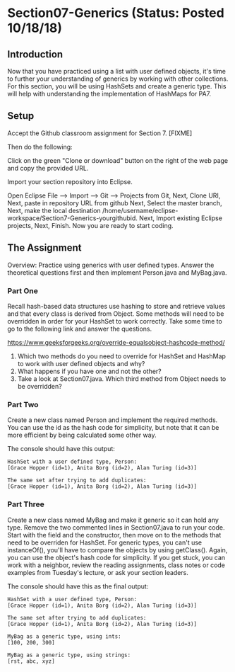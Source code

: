 # Section07-Generics (Status: Posted 10/18/18)

## Introduction 
Now that you have practiced using a list with user defined objects,
it's time to further your understanding of generics by working with other
collections. For this section, you will be using HashSets and create a
generic type. This will help with understanding the implementation of
HashMaps for PA7.

## Setup

Accept the Github classroom assignment for Section 7. [FIXME]

Then do the following:

Click on the green "Clone or download" button on the right of the web page and
copy the provided URL.

Import your section repository into Eclipse.

Open Eclipse
File —> Import —> Git —> Projects from Git, Next, Clone URI, Next, paste in
repository URL from github
Next, Select the master branch, Next, make the local destination
/home/username/eclipse-workspace/Section7-Generics-yourgithubid.
Next, Import existing Eclipse projects, Next, Finish.
Now you are ready to start coding.

## The Assignment
Overview: Practice using generics with user defined types.
Answer the theoretical questions first and then implement Person.java
and MyBag.java.

### Part One
Recall hash-based data structures use hashing to store and retrieve
values and that every class is derived from Object. Some methods will need
to be overridden in order for your HashSet to work correctly.
Take some time to go to the following link and answer the questions.

https://www.geeksforgeeks.org/override-equalsobject-hashcode-method/

1. Which two methods do you need to override for HashSet and HashMap
to work with user defined objects and why?
2. What happens if you have one and not the other?
3. Take a look at Section07.java. Which third method from Object needs to be overridden?

### Part Two
Create a new class named Person and implement the required methods.
You can use the id as the hash code for simplicity, but note that it can
be more efficient by being calculated some other way.

The console should have this output:

```
HashSet with a user defined type, Person:
[Grace Hopper (id=1), Anita Borg (id=2), Alan Turing (id=3)]

The same set after trying to add duplicates:
[Grace Hopper (id=1), Anita Borg (id=2), Alan Turing (id=3)]
```

### Part Three
Create a new class named MyBag and make it generic so it can hold any type.
Remove the two commented lines in Section07.java to run your code.
Start with the field and the constructor, then move on to the methods
that need to be overriden for HashSet. For generic types, you can't use
instanceOf(), you'll have to compare the objects by using getClass().
Again, you can use the object's hash code for simplicity.
If you get stuck, you can work with a neighbor, review the reading assignments,
class notes or code examples from Tuesday's lecture, or ask your section leaders.

The console should have this as the final output:

```
HashSet with a user defined type, Person:
[Grace Hopper (id=1), Anita Borg (id=2), Alan Turing (id=3)]

The same set after trying to add duplicates:
[Grace Hopper (id=1), Anita Borg (id=2), Alan Turing (id=3)]

MyBag as a generic type, using ints:
[100, 200, 300]

MyBag as a generic type, using strings:
[rst, abc, xyz]
```
